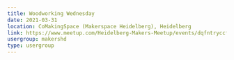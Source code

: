 ```yaml
---
title: Woodworking Wednesday
date: 2021-03-31
location: CoMakingSpace (Makerspace Heidelberg), Heidelberg
link: https://www.meetup.com/Heidelberg-Makers-Meetup/events/dqfntryccfbpc/
usergroup: makershd
type: usergroup
---
```

